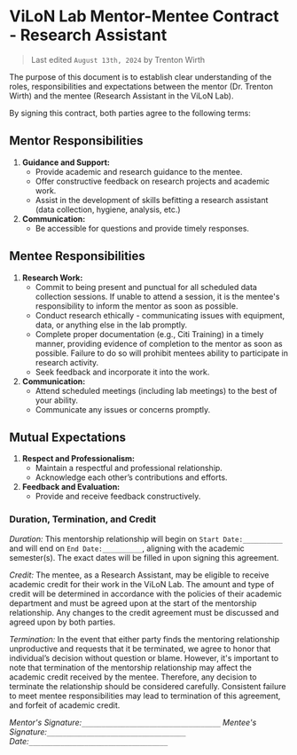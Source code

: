 # ViLoN Lab Mentor-Mentee Contract - Research Assistant
> Last edited `August 13th, 2024` by Trenton Wirth


The purpose of this document is to establish clear understanding of the roles, responsibilities and expectations between the mentor (Dr. Trenton Wirth) and the mentee (Research Assistant in the ViLoN Lab).

By signing this contract, both parties agree to the following terms:

## Mentor Responsibilities

1. **Guidance and Support:**
    - Provide academic and research guidance to the mentee.
    - Offer constructive feedback on research projects and academic work.
    - Assist in the development of skills befitting a research assistant (data collection, hygiene, analysis, etc.)
2. **Communication:**
    - Be accessible for questions and provide timely responses.

## Mentee Responsibilities

1. **Research Work:**
	- Commit to being present and punctual for all scheduled data collection sessions. If unable to attend a session, it is the mentee's responsibility to inform the mentor as soon as possible.
    - Conduct research ethically - communicating issues with equipment, data, or anything else in the lab promptly.
    - Complete proper documentation (e.g., Citi Training) in a timely manner, providing evidence of completion to the mentor as soon as possible. Failure to do so will prohibit mentees ability to participate in research activity.
    - Seek feedback and incorporate it into the work.
2. **Communication:**
    - Attend scheduled meetings (including lab meetings) to the best of your ability.
    - Communicate any issues or concerns promptly.

## Mutual Expectations

1. **Respect and Professionalism:**
    - Maintain a respectful and professional relationship.
    - Acknowledge each other’s contributions and efforts.
2. **Feedback and Evaluation:**
    - Provide and receive feedback constructively.

### Duration, Termination, and Credit

*Duration:* This mentorship relationship will begin on `Start Date:__________` and will end on `End Date:__________`, aligning with the academic semester(s). The exact dates will be filled in upon signing this agreement.

*Credit:* The mentee, as a Research Assistant, may be eligible to receive academic credit for their work in the ViLoN Lab. The amount and type of credit will be determined in accordance with the policies of their academic department and must be agreed upon at the start of the mentorship relationship. Any changes to the credit agreement must be discussed and agreed upon by both parties.

*Termination:* In the event that either party finds the mentoring relationship unproductive and requests that it be terminated, we agree to honor that individual’s decision without question or blame. However, it's important to note that termination of the mentorship relationship may affect the academic credit received by the mentee. Therefore, any decision to terminate the relationship should be considered carefully. Consistent failure to meet mentee responsibilities may lead to termination of this agreement, and forfeit of academic credit.

*Mentor's Signature:*`___________________________________`
*Mentee's Signature:*`___________________________________`
*Date:*`___________________________________`

